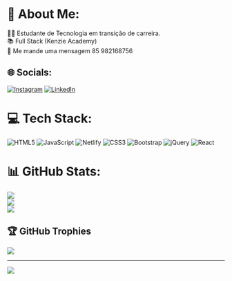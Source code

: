 # 💫 About Me:
👨‍💻 Estudante de Tecnologia em transição de carreira. <br>📚 Full Stack (Kenzie Academy)<br>💬 Me mande uma mensagem 85 982168756<br>


## 🌐 Socials:
[![Instagram](https://img.shields.io/badge/Instagram-%23E4405F.svg?logo=Instagram&logoColor=white)](https://instagram.com/https://www.instagram.com/henriqueribeiro77/) [![LinkedIn](https://img.shields.io/badge/LinkedIn-%230077B5.svg?logo=linkedin&logoColor=white)](https://linkedin.com/in/https://www.linkedin.com/in/henriqueribeirodev/) 

# 💻 Tech Stack:
![HTML5](https://img.shields.io/badge/html5-%23E34F26.svg?style=for-the-badge&logo=html5&logoColor=white) ![JavaScript](https://img.shields.io/badge/javascript-%23323330.svg?style=for-the-badge&logo=javascript&logoColor=%23F7DF1E) ![Netlify](https://img.shields.io/badge/netlify-%23000000.svg?style=for-the-badge&logo=netlify&logoColor=#00C7B7) ![CSS3](https://img.shields.io/badge/css3-%231572B6.svg?style=for-the-badge&logo=css3&logoColor=white) ![Bootstrap](https://img.shields.io/badge/bootstrap-%23563D7C.svg?style=for-the-badge&logo=bootstrap&logoColor=white) ![jQuery](https://img.shields.io/badge/jquery-%230769AD.svg?style=for-the-badge&logo=jquery&logoColor=white) ![React](https://img.shields.io/badge/react-%2320232a.svg?style=for-the-badge&logo=react&logoColor=%2361DAFB)
# 📊 GitHub Stats:
![](https://github-readme-stats.vercel.app/api?username=CHenriqueRibeiro&theme=vue-dark&hide_border=false&include_all_commits=true&count_private=true)<br/>
![](https://github-readme-streak-stats.herokuapp.com/?user=CHenriqueRibeiro&theme=vue-dark&hide_border=false)<br/>
![](https://github-readme-stats.vercel.app/api/top-langs/?username=CHenriqueRibeiro&theme=vue-dark&hide_border=false&include_all_commits=true&count_private=true&layout=compact)

## 🏆 GitHub Trophies
![](https://github-profile-trophy.vercel.app/?username=CHenriqueRibeiro&theme=radical&no-frame=false&no-bg=true&margin-w=4)

---
[![](https://visitcount.itsvg.in/api?id=CHenriqueRibeiro&icon=0&color=0)](https://visitcount.itsvg.in)

<!-- Proudly created with GPRM ( https://gprm.itsvg.in ) -->
